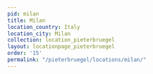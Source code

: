 ```yaml
---
pid: milan
title: Milan
location_country: Italy
location_city: Milan
collection: location_pieterbruegel
layout: locationpage_pieterbruegel
order: '15'
permalink: "/pieterbruegel/locations/milan/"
---
```

